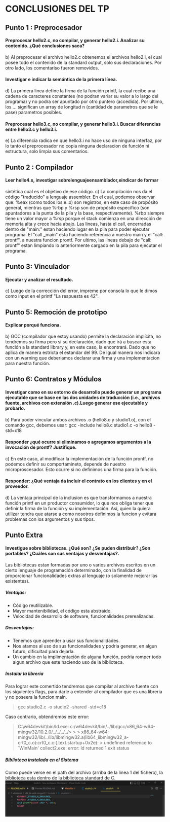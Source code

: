 <!-- @format -->

# CONCLUSIONES DEL TP

## Punto 1 : Preprocesador

#### Preprocesar hello2.c, no compilar, y generar hello2.i. Analizar su contenido. ¿Qué conclusiones saca?

b) Al preprocesar el archivo hello2.c obtenemos el archivos hello2.i, el cual posee todo el contenido de la standard output, solo sus declaraciones. Por otro lado, los comentariso fueron removidos.

#### Investigar e indicar la semántica de la primera línea.

d) La primera linea define la firma de la función printf, la cual recibe una cadena de caracteres constantes (no podran variar su valor a lo largo del programa) y no podra ser apuntado por otro puntero (accedida). Por último, los ... significan un array de longitud n (cantidad de parametros que se le pase) parametros posibles.

#### Preprocesar hello3.c, no compilar, y generar hello3.i. Buscar diferencias entre hello3.c y hello3.i.

e) La diferencia radica en que hello3.i no hace uso de ninguna interfaz, por lo tanto el preprocesador no copia ninguna declaracion de función ni estructura, solo limpia sus comentarios.

## Punto 2 : Compilador

#### Leer hello4.s, investigar sobrelenguajeensamblador,eindicar de formar

sintética cual es el objetivo de ese código.
c) La compilación nos da el código "traducido" a lenguaje assembler. En el cual, podemos observar que: %eax (como todos los e..x) son registros, en este caso de propósito general, mientras que %rbp y %rsp son de propósito específico (son apuntadores a la punta de la pila y la base, respectivamente). %rbp siempre tiene un valor mayor a %rsp porque el stack comienza en una dirección de memoria alta y crece hacia abajo. Las lineas, hasta el call, encerradas dentro de "main:" estan haciendo lugar en la pila para poder ejecutar programa. El "call \_main" esta haciendo referencia a nuestro main y el "call: prontf", a nuestra funcion prontf. Por ultimo, las lineas debajo de "call: prontf" estan limpiando lo anteriormente cargado en la pila para ejecutar el programa.

## Punto 3: Vinculador

#### Ejecutar y analizar el resultado.

c) Luego de la corrección del error, impreme por consola lo que le dimos como input en el printf "La respuesta es 42".

## Punto 5: Remoción de prototipo

#### Explicar porqué funciona.

b) GCC (compilador que estoy usando) permite la declaración implícita, no tendremos su firma pero si su declaración, dado que irá a buscar esta función a la standard library y, en este caso, la encontrará. Dado que no aplica de manera estricta el estandar del 99. De igual manera nos indicara con un warning que deberiamos declarar una firma y una implementacion para nuestra función.

## Punto 6: Contratos y Módulos

#### Investigar como en su entorno de desarrollo puede generar un programa ejecutable que se base en las dos unidades de traducción (i.e., archivos fuente, archivos con extensión .c).Luego generar ese ejecutable y probarlo.

b) Para poder vincular ambos archivos .o (hello8.o y studio1.o), con el comando gcc, debemos usar:
gcc -include hello8.c studio1.c -o hello8 -std=c18

#### Responder ¿qué ocurre si eliminamos o agregamos argumentos a la invocación de prontf? Justifique.

c) En este caso, al modificar la implementación de la función prontf, no podemos definir su comportamineto, depende de nuestro microproscesador. Esto ocurre si no definimos una firma para la función.

#### Responder: ¿Qué ventaja da incluir el contrato en los clientes y en el proveedor.

d) La ventaja principal de la inclusion es que transformamos a nuestra función printf en un productor consumidor, lo que nos obliga tener que definir la firma de la función y su implementación. Así, quien la quiera utilizar tendra que atarse a como nosotros definimos la funcion y evitara problemas con los argumentos y sus tipos.

## Punto Extra

#### Investigue sobre bibliotecas. ¿Qué son? ¿Se puden distribuir? ¿Son portables? ¿Cuáles son sus ventajas y desventajas?.

Las bibliotecas estan formadas por uno o varios archivos escritos en un cierto lenguaje de programación determinado, con la finalidad de proporcionar funcionalidades extras al lenguaje (o solamente mejorar las existentes).

##### Ventajas:

- Código reutilizable.
- Mayor mantenibilidad, el código esta abstraido.
- Velocidad de desarrollo de software, funcionalidades prerealizadas.

##### Desventajas:

- Tenemos que aprender a usar sus funcionalidades.
- Nos atamos al uso de sus funcionalidades y podria generar, en algun futuro, dificultad para dejarla.
- Un cambio en la implimentación de alguna función, podria romper todo algun archivo que este haciendo uso de la biblioteca.

##### Instalar la libreria

Para lograr este comertido tendremos que compilar al archivo fuente con los siguientes flags, para darle a entender al compilador que es una libreria y no poseera la funcion main.

> gcc studio2.c -o studio2 -shared -std=c18

Caso contrario, obtendremos este error:

> C:\w64devkit\bin/ld.exe: c:/w64devkit/bin/../lib/gcc/x86_64-w64-mingw32/10.2.0/../../../../> > > x86_64-w64-mingw32/lib/../lib/libmingw32.a(lib64_libmingw32_a-crt0_c.o):crt0_c.c:(.text.startup+0x2e): > undefined reference to `WinMain'
> collect2.exe: error: ld returned 1 exit status

##### Biblioteca instalada en el Sistema

Como puede verse en el path del archivo (arriba de la linea 1 del fichero), la biblioteca esta dentro de la biblioteca standard de C.
![](https://github.com/DylanLosada/SSL/blob/main/02-FasesTraduccionYErrores/img/studio_instalada.png)
